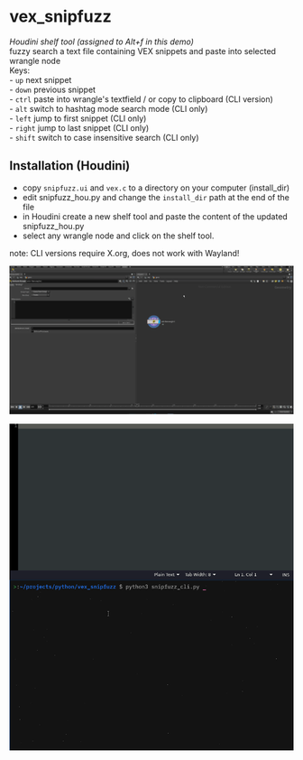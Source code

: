 <h1>vex_snipfuzz</h1>
<p><em>Houdini shelf tool (assigned to Alt+f in this demo)</em><br>
fuzzy search a text file containing VEX snippets and paste into selected wrangle node<br>
Keys:<br>
- <code>up</code> next snippet <br>
- <code>down</code> previous snippet <br>
- <code>ctrl</code> paste into wrangle's textfield / or copy to clipboard (CLI version)<br>
- <code>alt</code> switch to hashtag mode search mode (CLI only)<br>
- <code>left</code> jump to first snippet (CLI only)<br>
- <code>right</code> jump to last snippet (CLI only)<br>
- <code>shift</code> switch to case insensitive search (CLI only)<br>

Installation (Houdini)
----------------------
- copy <code>snipfuzz.ui</code> and <code>vex.c</code> to a directory on your computer (install_dir)
- edit snipfuzz_hou.py and change the <code>install_dir</code> path at the end of the file
- in Houdini create a new shelf tool and paste the content of the updated snipfuzz_hou.py
- select any wrangle node and click on the shelf tool.


note: CLI versions require X.org, does not work with Wayland!

![](https://github.com/jdvfx/vex_snipfuzz/blob/main/gif/snipfuzz.gif)

![](https://github.com/jdvfx/vex_snipfuzz/blob/main/gif/snipfuzz_cli.gif)
